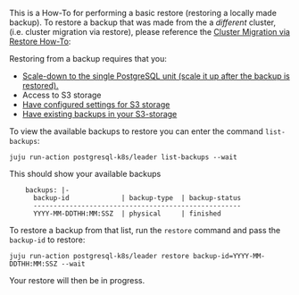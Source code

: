 This is a How-To for performing a basic restore (restoring a locally made backup).
To restore a backup that was made from the a *different* cluster, (i.e. cluster migration via restore), please reference the [Cluster Migration via Restore How-To](/t/cluster-migration-via-restore/TODO):

Restoring from a backup requires that you:
- [Scale-down to the single PostgreSQL unit (scale it up after the backup is restored).](/t/charmed-postgresql-tutorial-managing-units/TODO)
- Access to S3 storage
- [Have configured settings for S3 storage](/t/configuring-settings-for-s3/TODO)
- [Have existing backups in your S3-storage](/t/how-to-create-and-list-backups/TODO)

To view the available backups to restore you can enter the command `list-backups`:
```shell
juju run-action postgresql-k8s/leader list-backups --wait
```

This should show your available backups
```shell
    backups: |-
      backup-id             | backup-type  | backup-status
      ----------------------------------------------------
      YYYY-MM-DDTHH:MM:SSZ  | physical     | finished
```

To restore a backup from that list, run the `restore` command and pass the `backup-id` to restore:
 ```shell
juju run-action postgresql-k8s/leader restore backup-id=YYYY-MM-DDTHH:MM:SSZ --wait
```

Your restore will then be in progress.
